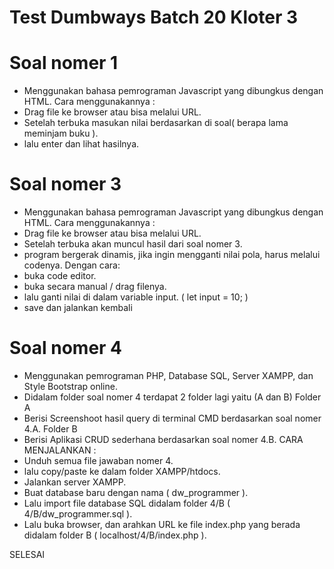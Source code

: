 # Test Dumbways Batch 20 Kloter 3

# Soal nomer 1
- Menggunakan bahasa pemrograman Javascript yang dibungkus dengan HTML.
Cara menggunakannya : 
- Drag file ke browser atau bisa melalui URL.
- Setelah terbuka masukan nilai berdasarkan di soal( berapa lama meminjam buku ).
- lalu enter dan lihat hasilnya.

# Soal nomer 3
- Menggunakan bahasa pemrograman Javascript yang dibungkus dengan HTML.
Cara menggunakannya : 
- Drag file ke browser atau bisa melalui URL.
- Setelah terbuka akan muncul hasil dari soal nomer 3.
- program bergerak dinamis, jika ingin mengganti nilai pola, harus melalui codenya. 
Dengan cara:
- buka code editor.
- buka secara manual / drag filenya.
- lalu ganti nilai di dalam variable input. ( let input = 10; )
- save dan jalankan kembali

# Soal nomer 4
- Menggunakan pemrograman PHP, Database SQL, Server XAMPP, dan Style Bootstrap online.
- Didalam folder soal nomer 4 terdapat 2 folder lagi yaitu (A dan B)
Folder A
- Berisi Screenshoot hasil query di terminal CMD berdasarkan soal nomer 4.A.
Folder B
- Berisi Aplikasi CRUD sederhana berdasarkan soal nomer 4.B.
CARA MENJALANKAN :
- Unduh semua file jawaban nomer 4.
- lalu copy/paste ke dalam folder XAMPP/htdocs.
- Jalankan server XAMPP.
- Buat database baru dengan nama ( dw_programmer ).
- Lalu import file database SQL didalam folder 4/B ( 4/B/dw_programmer.sql ).
- Lalu buka browser, dan arahkan URL ke file index.php yang berada didalam folder B ( localhost/4/B/index.php ).

SELESAI
